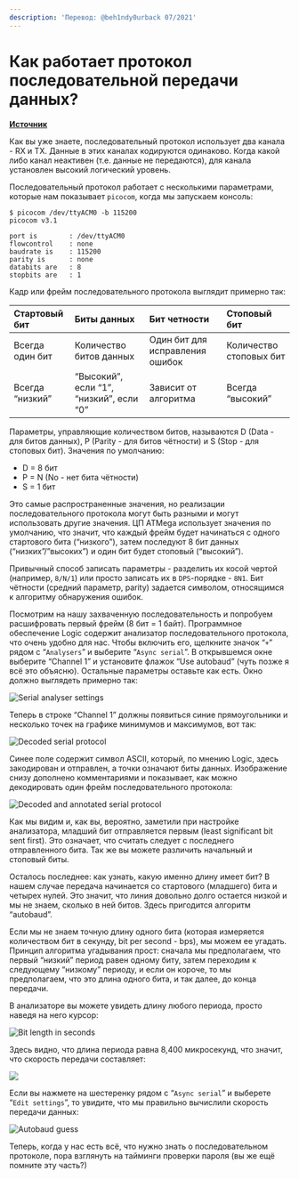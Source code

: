 ```yaml
---
description: 'Перевод: @beh1ndy0urback 07/2021'
---
```


# Как работает протокол последовательной передачи данных?

[**Источник**](https://maldroid.github.io/hardware-hacking/)

Как вы уже знаете, последовательный протокол использует два канала - RX и TX. Данные в этих каналах кодируются одинаково. Когда какой либо канал неактивен \(т.е. данные не передаются\), для канала установлен высокий логический уровень.

Последовательный протокол работает c несколькими параметрами, которые нам показывает `picocom`, когда мы запускаем консоль:

```text
$ picocom /dev/ttyACM0 -b 115200
picocom v3.1

port is        : /dev/ttyACM0
flowcontrol    : none
baudrate is    : 115200
parity is      : none
databits are   : 8
stopbits are   : 1
```

Кадр или фрейм последовательного протокола выглядит примерно так:

| **Стартовый бит** | **Биты данных** | **Бит четности** | **Стоповый бит** |
| :--- | :--- | :--- | :--- |
| Всегда один бит | Количество битов данных | Один бит для исправления ошибок | Количество стоповых бит |
| Всегда “низкий” | “Высокий”, если “1”, “низкий”, если “0”  | Зависит от алгоритма | Всегда “высокий” |

Параметры, управляющие количеством битов, называются D \(Data - для битов данных\), P \(Parity - для битов чётности\) и S \(Stop - для стоповых бит\). Значения по умолчанию:

* D = 8 бит
* P = N \(No - нет бита чётности\)
* S = 1 бит

Это самые распространенные значения, но реализации последовательного протокола могут быть разными и могут использовать другие значения. ЦП ATMega использует значения по умолчанию, что значит, что каждый фрейм будет начинаться с одного стартового бита \(“низкого”\), затем последуют 8 бит данных \(“низких”/”высоких”\) и один бит будет стоповый \(“высокий”\).

Привычный способ записать параметры - разделить их косой чертой \(например, `8/N/1`\) или просто записать их в `DPS`-порядке - `8N1`. Бит чётности \(средний параметр, parity\) задается символом, относящимся к алгоритму обнаружения ошибок.

Посмотрим на нашу захваченную последовательность и попробуем расшифровать первый фрейм \(8 бит = 1 байт\). Программное обеспечение Logic содержит анализатор последовательного протокола, что очень удобно для нас. Чтобы включить его, щелкните значок “`+`” рядом с “`Analysers`” и выберите “`Async serial`”. В открывшемся окне выберите “Channel 1” и установите флажок “Use autobaud” \(чуть позже я всё это объясню\). Остальные параметры оставьте как есть. Окно должно выглядеть примерно так: 

![Serial analyser settings](https://maldroid.github.io/hardware-hacking/assets/logic-screenshot-analyzer.png)

Теперь в строке “Channel 1” должны появиться синие прямоугольники и несколько точек на графике минимумов и максимумов, вот так:

![Decoded serial protocol](https://maldroid.github.io/hardware-hacking/assets/logic-screenshot-decoded-serial.png)

Синее поле содержит символ ASCII, который, по мнению Logic, здесь закодирован и отправлен, а точки означают биты данных. Изображение снизу дополнено комментариями и показывает, как можно декодировать один фрейм последовательного протокола:

![Decoded and annotated serial protocol](https://maldroid.github.io/hardware-hacking/assets/logic-screenshot-decoded-serial-annotated.png)

Как мы видим и, как вы, вероятно, заметили при настройке анализатора, младший бит отправляется первым \(least significant bit sent first\). Это означает, что считать следует с последнего отправленного бита. Так же вы можете различить начальный и стоповый биты.  

Осталось последнее: как узнать, какую именно длину имеет бит? В нашем случае передача начинается со стартового \(младшего\) бита и четырех нулей. Это значит, что линия довольно долго остается низкой и мы не знаем, сколько в ней битов. Здесь пригодится алгоритм “autobaud”.

Если мы не знаем точную длину одного бита \(которая измеряется количеством бит в секунду, bit per second - bps\), мы можем ее угадать. Принцип алгоритма угадывания прост: сначала мы предполагаем, что первый “низкий” период равен одному биту, затем переходим к следующему “низкому” периоду, и если он короче, то мы предполагаем, что это длина одного бита, и так далее, до конца передачи.

В анализаторе вы можете увидеть длину любого периода, просто наведя на него курсор:

![Bit length in seconds](https://maldroid.github.io/hardware-hacking/assets/logic-bit-length.png)

Здесь видно, что длина периода равна 8,400 микросекунд, что значит, что скорость передачи составляет:

![](https://render.githubusercontent.com/render/math?math=1/%20%288.4%20\mu%20s%29%20=%20119,047%20bps)

Если вы нажмете на шестеренку рядом с “`Async serial`” и выберете “`Edit settings`”, то увидите, что мы правильно вычислили скорость передачи данных:

![Autobaud guess](https://maldroid.github.io/hardware-hacking/assets/logic-analyser-autobaud.png)

Теперь, когда у нас есть всё, что нужно знать о последовательном протоколе, пора взглянуть на тайминги проверки пароля \(вы же ещё помните эту часть?\)


